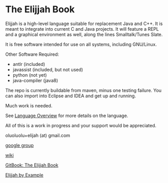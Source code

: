 # The Elijjah Book

Elijjah is a high-level language suitable for replacement Java and C++. It is meant to integrate into current C and Java projects. It will feature a REPL and a graphical environment as well, along the lines Smalltalk/Tunes Slate.

It is free software intended for use on all systems, including GNU/Linux.

Other Software Required:

* antlr \(included\)
* javassist \(included, but not used\)
* python \(not yet\)
* java-compiler \(java8\)

The repo is currently buildable from maven, minus one testing failure. You can also import into Eclipse and IDEA and get up and running.

Much work is needed.

See [Language Overview](language-overview.md) for more details on the language.

All of this is a work in progress and your support would be appreciated.

oluoluolu+elijah \(at\) gmail.com

[google group](https://groups.google.com/forum/#!forum/elijjah)

[wiki](https://gitlab.com/elijah-team/elijah-lang/-/wikis/home)

[GitBook: The Elijjah Book](https://oluoluolu-gh.gitbook.io/elijjah-book/)

[Elijjah by Example](https://elijjah-by-example.github.io)

